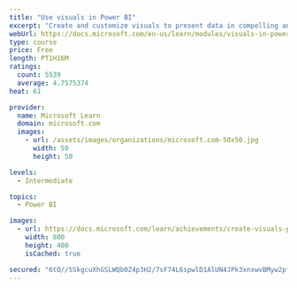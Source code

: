 ```yaml
---
title: "Use visuals in Power BI"
excerpt: "Create and customize visuals to present data in compelling and insightful ways."
webUrl: https://docs.microsoft.com/en-us/learn/modules/visuals-in-power-bi/
type: course
price: Free
length: PT1H16M
ratings:
  count: 5539
  average: 4.7575374
heat: 61

provider:
  name: Microsoft Learn
  domain: microsoft.com
  images:
    - url: /assets/images/organizations/microsoft.com-50x50.jpg
      width: 50
      height: 50

levels:
  - Intermediate

topics:
  - Power BI

images:
  - url: https://docs.microsoft.com/learn/achievements/create-visuals-power-bi-desktop-social.png
    width: 800
    height: 400
    isCached: true

secured: "6tO//SSkgcuXhGSLWQb0Z4p3H2/7sF74L6spwlD1AlUN4JPk3xnxwvBMyw2pfwQ8L5HohaIzt1IJd1rmKc/pAZM0FGc43i8ximN1Hyl5LdtPR4qBRJsrwgfkas4u02LEKI665HPGfjdh+IFHOi/Y+uiYeyGgCbOh0Z9eZPWocGOFNEvG6JarV8XXTsLfYpO0N4QMGRtWuZfXBt1ekTbtU0WXjEaKC8pRVQ+XAbmgPVsYc+DQA9f2InoLzO7ysZZy6a3ajsWsdq6h67mokUpDR6seOuHHWsfmxleXu7dHqa/rYGf6zNhkKMUQ0SKtadP0vt2jQKenumtDOCqm2zEOjEBScL/vo7A6i8dCZM11mmKclT+GKJk1PR2dHwwLOKIgMbcoFaaDC75VOkwsHcV2fZXrDP6ExH27pukeTmAKLek=;4VvTuPDUYucaQpd+Bd2w3A=="
---
```


